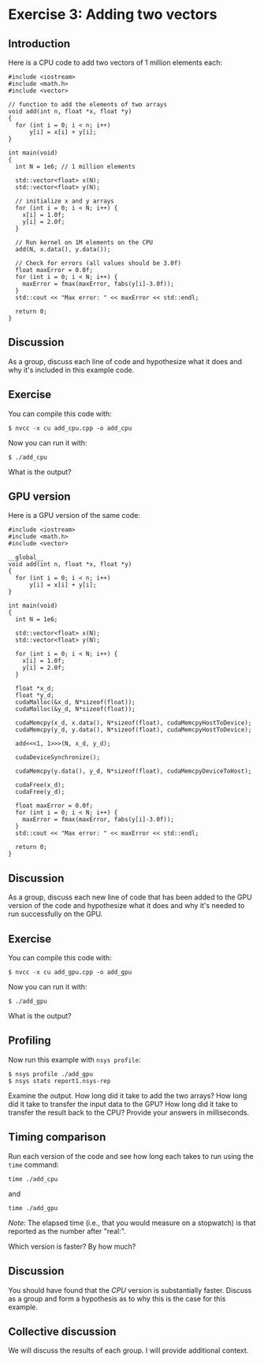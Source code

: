 # Exercise 3: Adding two vectors

## Introduction

Here is a CPU code to add two vectors of 1 million elements each:
```
#include <iostream>
#include <math.h>
#include <vector>

// function to add the elements of two arrays
void add(int n, float *x, float *y)
{
  for (int i = 0; i < n; i++)
      y[i] = x[i] + y[i];
}

int main(void)
{
  int N = 1e6; // 1 million elements

  std::vector<float> x(N);
  std::vector<float> y(N);

  // initialize x and y arrays
  for (int i = 0; i < N; i++) {
    x[i] = 1.0f;
    y[i] = 2.0f;
  }

  // Run kernel on 1M elements on the CPU
  add(N, x.data(), y.data());

  // Check for errors (all values should be 3.0f)
  float maxError = 0.0f;
  for (int i = 0; i < N; i++) {
    maxError = fmax(maxError, fabs(y[i]-3.0f));
  }
  std::cout << "Max error: " << maxError << std::endl;

  return 0;
}
```

## Discussion

As a group, discuss each line of code and hypothesize what it does and why it's included in this example code.

## Exercise

You can compile this code with:
```
$ nvcc -x cu add_cpu.cpp -o add_cpu
```

Now you can run it with:
```
$ ./add_cpu
```

What is the output?

## GPU version

Here is a GPU version of the same code:

```
#include <iostream>
#include <math.h>
#include <vector>

__global__
void add(int n, float *x, float *y)
{
  for (int i = 0; i < n; i++)
      y[i] = x[i] + y[i];
}

int main(void)
{
  int N = 1e6;

  std::vector<float> x(N);
  std::vector<float> y(N);

  for (int i = 0; i < N; i++) {
    x[i] = 1.0f;
    y[i] = 2.0f;
  }

  float *x_d;
  float *y_d;
  cudaMalloc(&x_d, N*sizeof(float));
  cudaMalloc(&y_d, N*sizeof(float));

  cudaMemcpy(x_d, x.data(), N*sizeof(float), cudaMemcpyHostToDevice);
  cudaMemcpy(y_d, y.data(), N*sizeof(float), cudaMemcpyHostToDevice);

  add<<<1, 1>>>(N, x_d, y_d);

  cudaDeviceSynchronize();

  cudaMemcpy(y.data(), y_d, N*sizeof(float), cudaMemcpyDeviceToHost);

  cudaFree(x_d);
  cudaFree(y_d);

  float maxError = 0.0f;
  for (int i = 0; i < N; i++) {
    maxError = fmax(maxError, fabs(y[i]-3.0f));
  }
  std::cout << "Max error: " << maxError << std::endl;

  return 0;
}
```

## Discussion

As a group, discuss each new line of code that has been added to the GPU version of the code and hypothesize what it does and why it's needed to run successfully on the GPU.

## Exercise

You can compile this code with:
```
$ nvcc -x cu add_gpu.cpp -o add_gpu
```

Now you can run it with:
```
$ ./add_gpu
```

What is the output?

## Profiling

Now run this example with `nsys profile`:
```
$ nsys profile ./add_gpu
$ nsys stats report1.nsys-rep
```

Examine the output. How long did it take to add the two arrays? How long did it take to transfer the input data to the GPU? How long did it take to transfer the result back to the CPU? Provide your answers in milliseconds.

## Timing comparison

Run each version of the code and see how long each takes to run using the `time` command:
```
time ./add_cpu
```
and
```
time ./add_gpu
```

*Note:* The elapsed time (i.e., that you would measure on a stopwatch) is that reported as the number after "real:".

Which version is faster? By how much?

## Discussion

You should have found that the *CPU* version is substantially faster. Discuss as a group and form a hypothesis as to why this is the case for this example.

## Collective discussion

We will discuss the results of each group. I will provide additional context.
